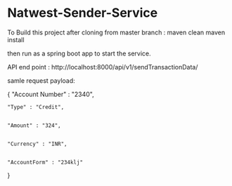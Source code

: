 # Natwest-Sender-Service

To Build this project after cloning from master branch
: maven clean
  maven install
 
then run as a spring boot app to start the service.

API end point : http://localhost:8000/api/v1/sendTransactionData/


samle request payload: 


{
    "Account Number" : "2340",
    
    
    "Type" : "Credit",
    
    
    "Amount" : "324",
    
    
    "Currency" : "INR",
    
    
    "AccountForm" : "234klj"
} 
